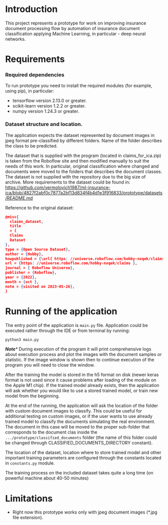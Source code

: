 # Introduction

This project represents a prototype for work on improving insurance
document processing flow by automation of insurance document classification
applying Machine Learning, in particular - deep neural networks.

# Requirements

### Required dependencies

To run prototype you need to install the required modules (for example, using pip), in particular:

* tensorflow version 2.13.0 or greater.
* scikit-learn version 1.2.2 or greater.
* numpy version 1.24.3 or greater.

### Dataset structure and location.

The application expects the dataset represented by document images in jpeg format
pre-classified by different folders. Name of the folder describes the class to be
predicted.

The dataset that is supplied with the program (located in claims_for_ica.zip) is taken from the Roboflow site and then
modified manually to suit the needs of this work. In particular, original classification where changed
and documents were moved to the folders that describes the document classes. The dataset is not supplied with 
the repository due to the big size of archive. More requirements to the dataset could be found in:
https://github.com/yermolovich1987/ml-insurance-ica/blob/4827f2abf0c7877a2bf13d834f4b4d1e3f916833/prototype/datasets/README.md

Reference to the original dataset:

```json
@misc{
  claims_dataset,
  title
  = {
  Claims
  Dataset
},
type = {Open Source Dataset},
author = {Hobby},
howpublished = {\url{ https: //universe.roboflow.com/hobby-nxqek/claims } },
url = {https: //universe.roboflow.com/hobby-nxqek/claims },
journal = { Roboflow Universe},
publisher = {Roboflow},
year = {2022},
month = {oct },
note = {visited on 2023-05-26},
}
```

# Running of the application

The entry point of the application is ```main.py``` file. Application could be executed rather through the IDE or from
terminal by running:

```bash
python3 main.py
```

_**Note***_ During execution of the program it will print comprehensive logs about execution
process and plot the images with the document samples or statistic. If the image window
is shown then to continue execution of the program you will need to close the window.

After the training the model is stored in the h5 format on disk (newer keras
format is not used since it cause problems after loading of the module on the Apple M1 chip).
If the trained model already exists, then the application will ask whether you would like to
use a stored trained model, or train new model from the beginning.

At the end of the running, the application will ask the location of the folder with custom
document images to classify. This could be useful for additional testing on custom images,
or if the user wants to use already trained model to classify the documents simulating
the real environment. The document in this case will be moved to the proper sub-folder that corresponds
to the document clas inside the ```.../prototype/classified_documents``` folder (the name of this folder could be changed 
through CLASSIFIED_DOCUMENTS_DIRECTORY constant).

The location of the dataset, location where to store trained model and other important training
parameters are configured through the constants located in ```constants.py``` module.

The training process on the included dataset takes quite a long time (on powerful machine about 40-50 minutes)

# Limitations

* Right now this prototype works only with jpeg document images (*.jpg file extension).
